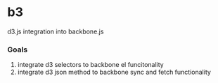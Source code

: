 b3
==

d3.js integration into backbone.js

### Goals
1) integrate d3 selectors to backbone el funcitonality
2) integrate d3 json method to backbone sync and fetch functionality

